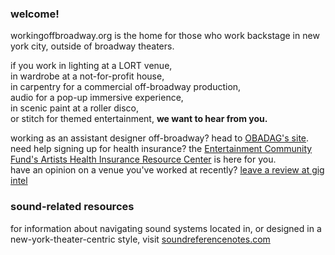 
### welcome!
workingoffbroadway.org is the home for those who work backstage in new york city, outside of broadway theaters.  
  
if you work in lighting at a LORT venue,  
in wardrobe at a not-for-profit house,  
in carpentry for a commercial off-broadway production,   
audio for a pop-up immersive experience,  
in scenic paint at a roller disco,   
or stitch for themed entertainment, **we want to hear from you.**

working as an assistant designer off-broadway? head to [OBADAG's site](assistantdesign.org).  
need help signing up for health insurance? the [Entertainment Community Fund's Artists Health Insurance Resource Center](https://entertainmentcommunity.org/services-and-programs/artists-health-insurance-resource-center) is here for you.  
have an opinion on a venue you've worked at recently? [leave a review at gig intel](https://gigintel.art)

### sound-related resources

for information about navigating sound systems located in, or designed in a new-york-theater-centric style, visit [soundreferencenotes.com](https://soundreferencenotes.com/)
